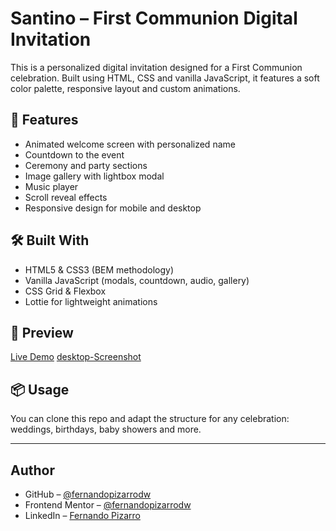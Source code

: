 # Santino – First Communion Digital Invitation

This is a personalized digital invitation designed for a First Communion celebration. Built using HTML, CSS and vanilla JavaScript, it features a soft color palette, responsive layout and custom animations.

## 🌟 Features

- Animated welcome screen with personalized name
- Countdown to the event
- Ceremony and party sections
- Image gallery with lightbox modal
- Music player
- Scroll reveal effects
- Responsive design for mobile and desktop

## 🛠️ Built With

- HTML5 & CSS3 (BEM methodology)
- Vanilla JavaScript (modals, countdown, audio, gallery)
- CSS Grid & Flexbox
- Lottie for lightweight animations

## 📱 Preview

[Live Demo](https://invitaciones-digitales-fer.github.io/invitacion-santino-COMUNION/)
[desktop-Screenshot](/invitaciones-digitales-fer.github.io_invitacion-santino-COMUNION_.png)

## 📦 Usage

You can clone this repo and adapt the structure for any celebration: weddings, birthdays, baby showers and more.

---

## Author

- GitHub – [@fernandopizarrodw](https://github.com/fernandopizarrodw)
- Frontend Mentor – [@fernandopizarrodw](https://www.frontendmentor.io/profile/fernandopizarrodw)
- LinkedIn – [Fernando Pizarro](https://www.linkedin.com/in/fernandopizarro-dev/)


